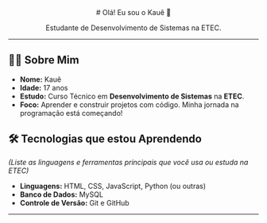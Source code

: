 <div align="center">
  # Olá! Eu sou o Kauê 👋
  
  <p>Estudante de Desenvolvimento de Sistemas na ETEC.</p>
</div>

---

## 👨‍💻 Sobre Mim

* **Nome:** Kauê
* **Idade:** 17 anos
* **Estudo:** Curso Técnico em **Desenvolvimento de Sistemas** na **ETEC**.
* **Foco:** Aprender e construir projetos com código. Minha jornada na programação está começando!

## 🛠️ Tecnologias que estou Aprendendo

_(Liste as linguagens e ferramentas principais que você usa ou estuda na ETEC)_

* **Linguagens:** HTML, CSS, JavaScript, Python (ou outras)
* **Banco de Dados:** MySQL
* **Controle de Versão:** Git e GitHub

---
